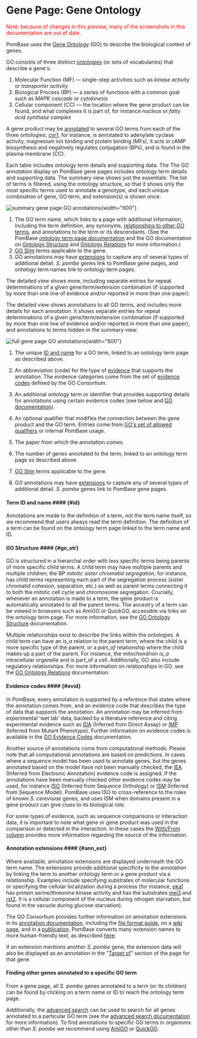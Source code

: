 # Gene Page: Gene Ontology

<div style="color: red">
  Note: because of changes in this preview, many of the screenshots in
  this documentation are out of date.
</div>

PomBase uses the [Gene Ontology](http://www.geneontology.org/) (GO) to
describe the biological context of genes.

GO consists of three distinct
[ontologies](http://www.geneontology.org/page/ontology-documentation)
(or sets of vocabularies) that describe a gene's:

1.  Molecular Function (MF) — single-step activities such as *kinase
    activity* or *transporter activity*
2.  Biological Process (BP) — a series of functions with a common goal
    such as *MAPK cascade* or *cytokinesis*
3.  Cellular component (CC) — the location where the gene product can be
    found, and what complexes it is part of, for instance *nucleus* or
    *fatty acid synthase complex*

A gene product may be
[annotated](http://www.geneontology.org/page/annotation) to several GO
terms from each of the three ontologies; [cyr1](/gene/SPBC19C7.03),
for instance, is annotated to adenylate cyclase activity, magnesium
ion binding and protein binding (MFs), it acts in cAMP biosynthesis
and negatively regulates conjugation (BPs), and is found in the plasma
membrane (CC).

Each table includes ontology term details and supporting data. The The
GO annotation display on PomBase gene pages includes ontology term
details and supporting data. The summary view shows just the
essentials: The list of terms is filtered, using the ontology
structure, so that it shows only the most specific terms used to
annotate a genotype, and each unique combination of gene, GO term, and
extension(s) is shown once:

![summary gene page GO annotations](assets/go_gene_page_summary.png){width="600"}

1.  The GO term name, which links to a page with additional
    information, including the term definition, any synonyms,
    [relationships to other GO terms](#go_str), and annotations to the
    term or its descendants. (See the PomBase [ontology term page
    documentation](/documentation/ontology-term-page) and the GO
    documentation on [Ontology
    Structure](http://geneontology.org/page/ontology-structure) and
    [Ontology
    Relations](http://geneontology.org/page/ontology-relations) for
    more information.)
2.  [GO Slim](/browse-curation/fission-yeast-go-slim-terms) terms
    applicable to the gene.
3.  GO annotations may have [extensions](#ann_ext) to capture any of
    several types of additional detail. *S. pombe* genes link to PomBase
    gene pages, and ontology term names link to ontology term pages.

The detailed view shows more, including separate entries for repeat
determinations of a given gene/term/extension combination (if supported
by more than one line of evidence and/or reported in more than one
paper):

The detailed view shows annotations to all GO terms, and includes more
details for each annotation. It shows separate entries for repeat
determinations of a given gene/term/extension combination (if
supported by more than one line of evidence and/or reported in more
than one paper), and annotations to terms hidden in the summary view:


![full gene page GO annotations](assets/go_gene_page_full.png){width="800"}


1.  The unique [ID and name](#id) for a GO term, linked to an ontology
    term page as described above.
2.  An abbreviation (code) for the type of [evidence](#evid) that
    supports the annotation. The evidence categories come from the set
    of [evidence
    codes](http://geneontology.org/page/guide-go-evidence-codes)
    defined by the GO Consortium.

3.  An additional ontology term or identifier that provides supporting
    details for annotations using certain evidence codes (see below
    and [GO
    documentation](http://geneontology.org/page/go-annotation-file-format-20)).
4.  An optional qualifier that modifies the connection between the
    gene product and the GO term. Entries come from [GO's set of
    allowed
    qualifiers](http://geneontology.org/page/go-annotation-conventions#qual)
    or internal PomBase usage.
5.  The paper from which the annotation comes.
6.  The number of genes annotated to the term, linked to an ontology
    term page as described above.
7.  [GO Slim](/browse-curation/fission-yeast-go-slim-terms) terms
    applicable to the gene.
8.  GO annotations may have [extensions](#ann_ext) to capture any of
    several types of additional detail. *S. pombe* genes link to PomBase
    gene pages.

#### Term ID and name #### {#id}

Annotations are made to the definition of a term, not the term name
itself, so we recommend that users always read the term
definition. The definition of a term can be found on the ontology term
page linked to the term name and ID.

#### GO Structure #### {#go_str}

GO is structured in a hierarchal order with less specific terms being
parents of more specific child terms. A child term may have multiple
parents and multiple children; the BP *mitotic sister chromatid
segregation*, for instance, has child terms representing each part of
the segregation process (sister chromatid cohesion, separation, etc.)
as well as parent terms connecting it to both the mitotic cell cycle
and chromosome segregation.  Crucially, whenever an annotation is made
to a term, the gene product is automatically annotated to all the
parent terms. The ancestry of a term can be viewed in browsers such as
AmiGO or QuickGO, accessible via links on the ontology term page. For
more information, see the [GO Ontology
Structure](http://geneontology.org/page/ontology-structure)
documentation.

Multiple relationships exist to describe the links within the
ontologies. A child term can have an *is\_a* relation to the parent
term, where the child is a more specific type of the parent, or a
*part\_of* relationship where the child makes up a part of the parent.
For instance, the mitochondrion *is\_a* intracellular organelle and is
part\_of a cell. Additionally, GO also include regulatory relationships.
For more information on relationships in GO, see the [GO Ontology
Relations](http://geneontology.org/page/ontology-relations)
documentation.

#### Evidence codes #### {#evid}

In PomBase, every annotation is supported by a reference that states
where the annotation comes from, and an evidence code that describes
the type of data that supports the annotation. An annotation may be
inferred from experimental ‘wet lab’ data, backed by a literature
reference and citing experimental evidence such as
[IDA](http://geneontology.org/page/ida-inferred-direct-assay)
(Inferred from Direct Assay) or
[IMP](http://geneontology.org/page/imp-inferred-mutant-phenotype)
(Inferred from Mutant Phenotype). Further information on evidence
codes is available in the [GO Evidence
Codes](http://geneontology.org/page/guide-go-evidence-codes)
documentation.

Another source of annotations come from computational methods. Please
note that all computational annotations are based on predictions. In
cases where a sequence model has been used to annotate genes, but the
genes annotated based on the model have not been manually checked, the
[IEA](http://geneontology.org/page/automatically-assigned-evidence-codes)
(Inferred from Electronic Annotation) evidence code is assigned. If
the annotations have been manually checked other evidence codes may be
used, for instance
[ISO](http://geneontology.org/page/iso-inferred-sequence-orthology/)
(Inferred from Sequence Orthology) or
[ISM](http://geneontology.org/page/ism-inferred-sequence-model/)
(Inferred from Sequence Model). PomBase uses ISO to cross-reference to
the roles of known *S. cerevisiae* genes, and uses ISM when domains
present in a gene product can give clues to its biological role.

For some types of evidence, such as sequence comparisons or
interaction data, it is important to note what gene or gene product
was used in the comparison or detected in the interaction. In these
cases the [With/From
column](http://geneontology.org/page/go-annotation-file-gaf-format-20/)
provides more information regarding the source of the information.

#### Annotation extensions #### {#ann_ext}

Where available, annotation extensions are displayed underneath the GO
term name. The extensions provide additional specificity to the
annotation by linking the term to another ontology term or a gene
product via a relationship. Examples include specifying substrates of
molecular functions or specifying the cellular localization during a
process (for instance, [pka1](/gene/SPBC106.10) has protein
serine/threonine kinase activity and has the substrates
[mei3](/gene/SPBC119.04) and [rst2](/gene/SPAC6F12.02). It is a
cellular component of the nucleus during nitrogen starvation, but
found in the vacuole during glucose starvation).

The GO Consortium provides further information on annotation
extensions in its [annotation
documentation](http://geneontology.org/page/annotation-extension),
including the [file format
guide](http://geneontology.org/page/go-annotation-file-gaf-format-20/),
on a [wiki
page](http://wiki.geneontology.org/index.php/Annotation_Extension),
and in a
[publication](http://www.biomedcentral.com/1471-2105/15/155/abstract).
PomBase converts many extension names to more human-friendly text, as
described
[here](/documentation/annotation-extension-relation-display).

If an extension mentions another *S. pombe* gene, the extension data
will also be displayed as an annotation in the "[Target
of](/documentation/gene-page-target)" section of the page for that
gene.

#### Finding other genes annotated to a specific GO term ####

From a gene page, all *S. pombe* genes annotated to a term (or its
children) can be found by clicking on a term name or ID to reach the
ontology term page.

Additionally, the [advanced search](/query) can be used to search for
all genes annotated to a particular GO term (see the [advanced search
documentation](/documentation/advanced-search-documentation) for more
information). To find annotations to specific GO terms in organisms
other than *S. pombe* we recommend using
[AmiGO](http://amigo.geneontology.org) or
[QuickGO](http://www.ebi.ac.uk/QuickGO).
